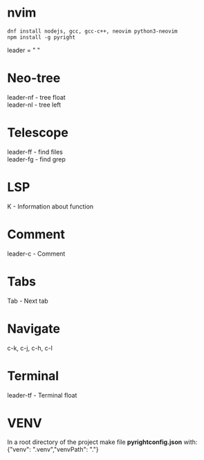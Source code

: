 # nvim
```
dnf install nodejs, gcc, gcc-c++, neovim python3-neovim
npm install -g pyright
```

leader = " "

# Neo-tree
leader-nf - tree float \
leader-nl - tree left 

# Telescope
leader-ff - find files \
leader-fg - find grep 

# LSP
K - Information about function 

# Comment
leader-c - Comment 

# Tabs
Tab - Next tab 

# Navigate
c-k, c-j, c-h, c-l 

# Terminal
leader-tf - Terminal float 

# VENV
In a root directory of the project make file **pyrightconfig.json** with:\
{"venv": ".venv","venvPath": "."}
